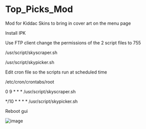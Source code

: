 # Top_Picks_Mod
Mod for Kiddac Skins to bring in cover art on the menu page

Install IPK

Use FTP client change the permissions of the 2 script files to 755

/usr/script/skyscraper.sh

/usr/script/skypicker.sh

Edit cron file so the scripts run at scheduled time

/etc/cron/crontabs/root

0 9 * * * /usr/script/skyscraper.sh 

*/10 * * * * /usr/script/skypicker.sh

Reboot gui

![image](https://github.com/kiddac/Top_Picks_Mod/assets/6818561/bb777d02-1c50-4a81-ad78-7c3233bf817c)
